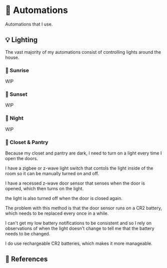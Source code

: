 # :robot: Automations

Automations that I use.

## :bulb: Lighting

The vast majority of my automations consist of controlling lights around the house.

### :sunrise: Sunrise

WIP

### :sunrise_over_mountains: Sunset

WIP

### :crescent_moon: Night

WIP

### :door: Closet & Pantry

Because my closet and pantry are dark, I need to turn on a light every time I open the doors. 

I have a zigbee or z-wave light switch that contols the light inside of the room so it can be manually turned on and off.

I have a recessed z-wave door sensor that senses when the door is opened, which then turns on the light.

the light is also turned off when the door is closed again.

The problem with this method is that the door sensor runs on a CR2 battery, which needs to be replaced every once in a while.

I can't get my low battery notifications to be consistent and so I rely on observations of when the light doesn't change to tell me that the battery needs to be changed.

I do use rechargeable CR2 batteries, which makes it more manageable.

## :link: References
